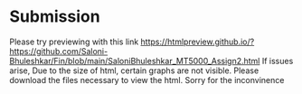# Submission
Please try previewing with this link 
https://htmlpreview.github.io/?https://github.com/Saloni-Bhuleshkar/Fin/blob/main/SaloniBhuleshkar_MT5000_Assign2.html
If issues arise,
Due to the size of html, certain graphs are not visible. Please download the files necessary to view the html. Sorry for the inconvinence 
